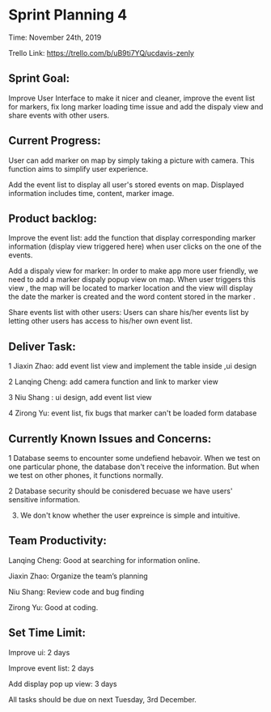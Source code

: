 # Sprint Planning 4
Time: November 24th, 2019

Trello Link: https://trello.com/b/uB9ti7YQ/ucdavis-zenly

## Sprint Goal:
Improve User Interface to make it nicer and cleaner, improve the event list for 
markers, fix long marker loading time issue and add the dispaly view and share 
events with other users.


## Current Progress:

User can add marker on map by simply taking a picture with camera. This 
function aims to simplify user experience.

Add the event list to display all user's stored events on map. Displayed information 
includes time, content, marker image.

## Product backlog:

Improve the event list: add the function that display corresponding 
marker information (display view triggered here) when user clicks on the one of the events.

Add a dispaly view for marker: In order to make app more user friendly, we need to 
add a marker dispaly popup view on map. When user triggers this view , the map will 
be located to marker location and the view will display the date the marker is created 
and the word content stored in the marker .

Share events list with other users: Users can share his/her events list by letting other
users has access to his/her own event list.

## Deliver Task:
1 Jiaxin Zhao: add event list view and implement the table inside ,ui design

2 Lanqing Cheng: add camera function and link to marker view

3 Niu Shang : ui design, add event list view

4 Zirong Yu: event list, fix bugs that marker can't be loaded form database


## Currently Known Issues and Concerns:
1 Database seems to encounter some undefiend hebavoir. When we test on 
one particular phone, the database don't receive the information. But 
when we test on other phones, it functions normally.

2 Database security should be conisdered becuase we have users' 
sensitive information.

3. We don't know whether the user expreince is simple and intuitive. 


## Team Productivity:
Lanqing Cheng: Good at searching for information online.

Jiaxin Zhao: Organize the team’s planning

Niu Shang: Review code and bug finding

Zirong Yu: Good at coding.


## Set Time Limit:
Improve ui: 2 days

Improve event list: 2 days

Add display pop up view: 3 days

All tasks should be due on next Tuesday, 3rd December.
